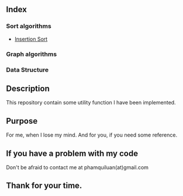 ## Index 
### Sort algorithms
* [Insertion Sort](https://github.com/phamquiluan/cpp_repo/blob/master/Sort/InsertionSort/main.cpp)

### Graph algorithms

### Data Structure

## Description
This repository contain some utility function I have been implemented.

## Purpose
For me, when I lose my mind. And for you, if you need some reference.

## If you have a problem with my code
Don't be afraid to contact me at phamquiluan(at)gmail.com

## Thank for your time.


